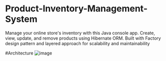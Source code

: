 # Product-Inventory-Management-System
Manage your online store's inventory with this Java console app. Create, view, update, and remove products using Hibernate ORM. Built with Factory design pattern and layered approach for scalability and maintainability

#Architecture
![image](https://user-images.githubusercontent.com/108913933/219828918-53856788-9e3d-45ae-b4d4-26e42d7c2529.png)

